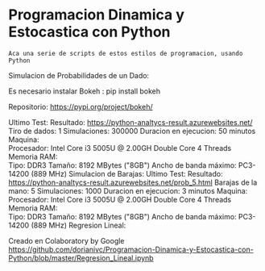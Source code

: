 # Programacion Dinamica y Estocastica con Python

	Aca una serie de scripts de estos estilos de programacion, usando Python
	
Simulacion de Probabilidades de un Dado:

Es necesario instalar Bokeh : pip install bokeh

Repositorio: https://pypi.org/project/bokeh/ 

Ultimo Test:
	Resultado: https://python-analtycs-result.azurewebsites.net/
	Tiro de dados: 1
	Simulaciones: 300000
	Duracion en ejecucion: 50 minutos
	Maquina:  
				Procesador: Intel Core i3 5005U @ 2.00GH Double Core 4 Threads
				Memoria RAM: 	
							Tipo: DDR3
							Tamaño: 8192 MBytes ("8GB")
							Ancho de banda máximo: PC3-14200 (889 MHz)
Simulacion de Barajas:
Ultimo Test:
	Resultado: https://python-analtycs-result.azurewebsites.net/prob_5.html
	Barajas de la mano: 5
	Simulaciones: 1000
	Duracion en ejecucion: 3 minutos
	Maquina:  
				Procesador: Intel Core i3 5005U @ 2.00GH Double Core 4 Threads
				Memoria RAM: 	
							Tipo: DDR3
							Tamaño: 8192 MBytes ("8GB")
							Ancho de banda máximo: PC3-14200 (889 MHz)
Regresion Lineal:

Creado en Colaboratory by Google
https://github.com/dorianivc/Programacion-Dinamica-y-Estocastica-con-Python/blob/master/Regresion_Lineal.ipynb


